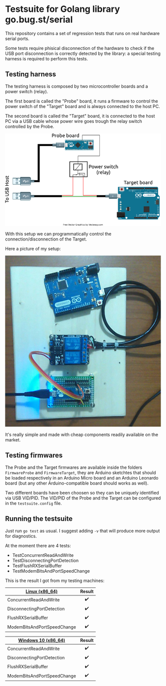 # Testsuite for Golang library go.bug.st/serial

This repository contains a set of regression tests that runs on real hardware serial ports.

Some tests require phisical disconnection of the hardware to check if the USB port disconnection is correctly detected by the library: a special testing harness is required to perform this tests.

## Testing harness

The testing harness is composed by two microcontroller boards and a power switch (relay).

The first board is called the "Probe" board, it runs a firmware to control the power switch of the "Target" board and is always connected to the host PC.

The second board is called the "Target" board, it is connected to the host PC via a USB cable whose power wire goes trough the relay switch controlled by the Probe.

![Harness Diagram](harness_diagram.png)

With this setup we can programmatically control the connection/disconnection of the Target.

Here a picture of my setup:

![Harness Picture](harness_picture.png)

It's really simple and made with cheap components readily available on the market.

## Testing firmwares

The Probe and the Target firmwares are available inside the folders `FirmwareProbe` and `FirmwareTarget`, they are Arduino sketchtes that should be loaded respectively in an Arduino Micro board and an Arduino Leonardo board (but any other Arduino-compatible board should works as well).

Two different boards have been choosen so they can be uniquely identified via USB VID/PID. The VID/PID of the Probe and the Target can be configured in the `testsuite.config` file.

## Running the testsuite

Just run `go test` as usual. I suggest adding `-v` that will produce more output for diagnostics.

At the moment there are 4 tests:

* TestConcurrentReadAndWrite
* TestDisconnectingPortDetection
* TestFlushRXSerialBuffer
* TestModemBitsAndPortSpeedChange

This is the result I got from my testing machines:

| [Linux (x86_64)](test_run_linux_x86_64.txt) | Result |
| --------------------------- | :----------------: |
| ConcurrentReadAndWrite      | :heavy_check_mark: |
| DisconnectingPortDetection  | :heavy_check_mark: |
| FlushRXSerialBuffer         | :heavy_check_mark: |
| ModemBitsAndPortSpeedChange | :heavy_check_mark: |

| [Windows 10 (x86_64)](test_run_windows10_x86_64.txt) | Result |
| --------------------------- | :----------------: |
| ConcurrentReadAndWrite      | :heavy_check_mark: |
| DisconnectingPortDetection  | :heavy_check_mark: |
| FlushRXSerialBuffer         | :heavy_check_mark: |
| ModemBitsAndPortSpeedChange | :heavy_check_mark: |

